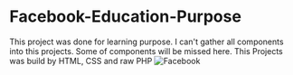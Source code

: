 # Facebook-Education-Purpose
This project was done for learning purpose. I can't gather all components into this projects. Some of components will be missed here. This Projects was build by HTML, CSS and raw PHP
![Facebook](https://user-images.githubusercontent.com/29182508/92698228-f07e1100-f36d-11ea-860e-82dae40bee5d.png)
